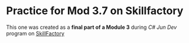 # Practice for Mod 3.7 on Skillfactory

This one was created as a **final part of a Module 3** during *C# Jun Dev* program on [SkillFactory](https://skillfactory.ru/csharp)
